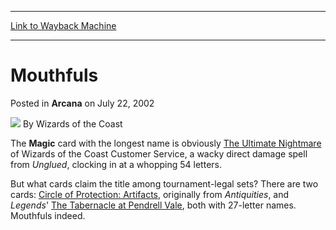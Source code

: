 
---
[Link to Wayback Machine](https://web.archive.org/web/20220118190135/https://magic.wizards.com/en/articles/archive/arcana/mouthfuls-2002-07-22)

[_metadata_:author]:- "Wizards of the Coast"
[_metadata_:description]:- "The Magic card with the longest name is obviously The Ultimate Nightmare of Wizards of the Coast Customer Service, a wacky direct damage spell from Unglued, clocking in at a whopping 54 letters. But what cards claim the title among tournament-legal sets? There are two cards: Circle of Protection: Artifacts, originally from Antiquities, and Legends' The Tabernacle at Pendrell"
[_metadata_:generator]:- "Drupal 7 (http://drupal.org)"
[_metadata_:node]:- "602561"
[_metadata_:publish_date]:- "2002-07-22"
[_metadata_:source]:- "div-main-content"
[_metadata_:title]:- "Mouthfuls"
[_metadata_:wayback_capture_timestamp]:- "2022-01-18 19:01:35"
[_metadata_:wayback_raw_url]:- "https://web.archive.org/web/20220118190135id_/https://magic.wizards.com/en/articles/archive/arcana/mouthfuls-2002-07-22"
[_metadata_:wayback_url]:- "https://magic.wizards.com/en/articles/archive/arcana/mouthfuls-2002-07-22"
---


Mouthfuls
=========



 Posted in **Arcana**
 on July 22, 2002 






![](https://media.magic.wizards.com/styles/auth_small/public/images/person/wizards_author.jpg)
By Wizards of the Coast











The **Magic** card with the longest name is obviously [The Ultimate Nightmare](https://gatherer.wizards.com/Pages/Card/Details.aspx?name=The+Ultimate+Nightmare) of Wizards of the Coast Customer Service, a wacky direct damage spell from *Unglued*, clocking in at a whopping 54 letters.


But what cards claim the title among tournament-legal sets? There are two cards: [Circle of Protection: Artifacts](https://gatherer.wizards.com/Pages/Card/Details.aspx?name=Circle+of+Protection%3A+Artifacts), originally from *Antiquities*, and *Legends*' [The Tabernacle at Pendrell Vale](https://gatherer.wizards.com/Pages/Card/Details.aspx?name=The+Tabernacle+at+Pendrell+Vale), both with 27-letter names. Mouthfuls indeed.








